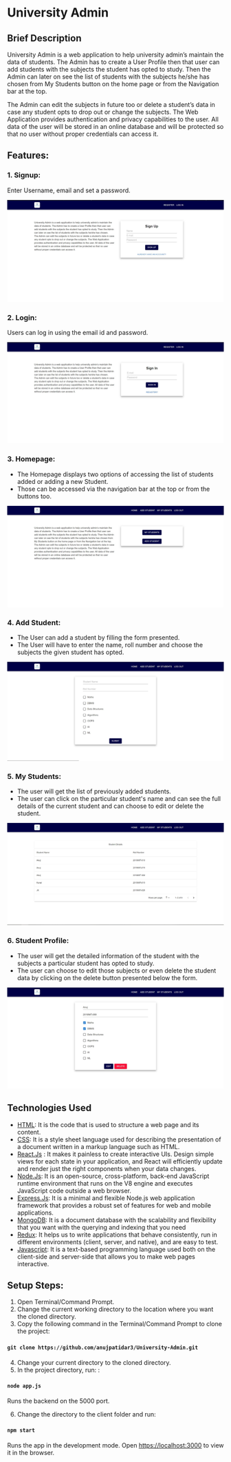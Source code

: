 # University Admin

## Brief Description

University Admin is a web application to help university admin’s maintain the data of students. The Admin has to create a User Profile then that user can add students with the subjects the student has opted to study. Then the Admin can later on see the list of students with the subjects he/she has chosen from My Students button on the home page or from the Navigation bar at the top.

The Admin can edit the subjects in future too or delete a student’s data in case any student opts to drop out or change the subjects. The Web Application provides authentication and privacy capabilities to the user. All data of the user will be stored in an online database and will be protected so that no user without proper credentials can access it.

## Features:
### 1. Signup: 
Enter Username, email and set a password.
<p align="center">
  <img src = "Images/SignUpPage.jpg" >
</p>
  
### 2. Login: 
Users can log in using the email id and password.

<p align="center">
  <img src = "Images/SignInPage.jpg" >
</p>

### 3. Homepage:
* The Homepage displays two options of accessing the list of students added or adding a new Student. 
* Those can be accessed via the navigation bar at the top or from the buttons too.

<p align="center">
  <img src = "Images/HomePage.jpg" >
</p>

### 4. Add Student:
* The User can add a student by filling the form presented.
* The User will have to enter the name, roll number and choose the subjects the given student has opted.  

<p align="center">
  <img src = "Images/AddStudent.jpg" >
</p>

### 5. My Students:
* The user will get the list of previously added students.
* The user can click on the particular student's name and can see the full details of the current student and can choose to edit or delete the student.

 <p align="center">
  <img src = "Images/MyStudents.jpg" >
</p>

### 6. Student Profile:
* The user will get the detailed information of the student with the subjects a particular student has opted to study.
* The user can choose to edit those subjects or even delete the student data by clicking on the delete button presented below the form.

 <p align="center">
  <img src = "Images/EditStudentData.jpg" >
</p>


## Technologies Used
* [HTML](https://devdocs.io/html/): It is the code that is used to structure a web page and its content.
* [CSS](https://devdocs.io/css/): It is a style sheet language used for describing the presentation of a document written in a markup language such as HTML.
* [React.Js](https://github.com/reactjs/reactjs.org "Reactjs") : It makes it painless to create interactive UIs. Design simple views for each state in your application, and React will efficiently update and render just the right components when your data changes.
* [Node.Js](https://github.com/nodejs/node "NodeJs"): It is an open-source, cross-platform, back-end JavaScript runtime environment that runs on the V8 engine and executes JavaScript code outside a web browser.
* [Express.Js](https://expressjs.com/en/5x/api.html): It is a minimal and flexible Node.js web application framework that provides a robust set of features for web and mobile applications.
* [MongoDB](https://docs.mongodb.com/ "MongoDB"): It is a document database with the scalability and flexibility that you want with the querying and indexing that you need
* [Redux](https://github.com/reduxjs/redux "Redux"): It helps us to write applications that behave consistently, run in different environments (client, server, and native), and are easy to test.
* [Javascript](https://devdocs.io/javascript/): It is a text-based programming language used both on the client-side and server-side that allows you to make web pages interactive.

## Setup Steps:
1. Open Terminal/Command Prompt.
2. Change the current working directory to the location where you want the cloned directory.
3. Copy the following command in the Terminal/Command Prompt to clone the project:
#### `git clone https://github.com/anujpatidar3/University-Admin.git`
4. Change your current directory to the cloned directory.
5. In the project directory, run: :
#### `node app.js`
Runs the backend on the 5000 port.

6. Change the directory to the client folder and run:
#### `npm start`
Runs the app in the development mode.
Open [https://localhost:3000](https://localhost:3000) to view it in the browser.
